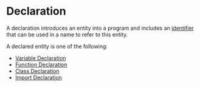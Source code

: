 # Declaration

A declaration introduces an entity into a program and includes an [identifier](/spec/grammar/lexical.html#identifiers) that can be used in a name to refer to this entity.

A declared entity is one of the following:

- [Variable Declaration](/spec/grammar/syntactic/declarations/variable-declaration.html)
- [Function Declaration](/spec/grammar/syntactic/declarations/function-declaration.html)
- [Class Declaration](/spec/grammar/syntactic/declarations/class-declaration.html)
- [Import Declaration](/spec/grammar/syntactic/declarations/import-declaration.html)
